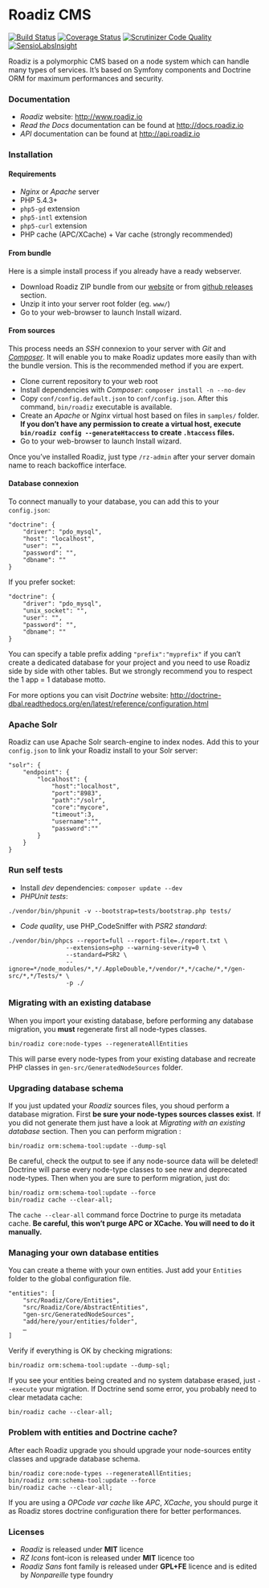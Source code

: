 # Roadiz CMS

[![Build Status](https://travis-ci.org/roadiz/roadiz.svg?branch=develop)](https://travis-ci.org/roadiz/roadiz)
[![Coverage Status](https://coveralls.io/repos/roadiz/roadiz/badge.png?branch=develop)](https://coveralls.io/r/roadiz/roadiz?branch=develop)
[![Scrutinizer Code Quality](https://scrutinizer-ci.com/g/roadiz/roadiz/badges/quality-score.png?b=develop)](https://scrutinizer-ci.com/g/roadiz/roadiz/?branch=develop)
[![SensioLabsInsight](https://insight.sensiolabs.com/projects/b9240404-8621-4472-9a2d-634ad918660d/mini.png)](https://insight.sensiolabs.com/projects/b9240404-8621-4472-9a2d-634ad918660d)

Roadiz is a polymorphic CMS based on a node system which can handle many types of services.
It’s based on Symfony components and Doctrine ORM for maximum performances and security.

### Documentation

* *Roadiz* website: http://www.roadiz.io
* *Read the Docs* documentation can be found at http://docs.roadiz.io
* *API* documentation can be found at http://api.roadiz.io

### Installation

#### Requirements

* *Nginx* or *Apache* server
* PHP 5.4.3+
* ``php5-gd`` extension
* ``php5-intl`` extension
* ``php5-curl`` extension
* PHP cache (APC/XCache) + Var cache (strongly recommended)

#### From bundle

Here is a simple install process if you already have a ready webserver.

* Download Roadiz ZIP bundle from our [website](http://www.roadiz.io) or from [github releases](https://github.com/roadiz/roadiz/releases) section.
* Unzip it into your server root folder (eg. `www/`)
* Go to your web-browser to launch Install wizard.

#### From sources

This process needs an *SSH* connexion to your server with *Git* and [*Composer*](https://getcomposer.org/doc/00-intro.md#globally).
It will enable you to make Roadiz updates more easily than with the bundle version.
This is the recommended method if you are expert.

* Clone current repository to your web root
* Install dependencies with *Composer*: `composer install -n --no-dev`
* Copy `conf/config.default.json` to `conf/config.json`. After this command, `bin/roadiz` executable is available.
* Create an *Apache* or *Nginx* virtual host based on files in `samples/` folder.
**If you don’t have any permission to create a virtual host,
execute `bin/roadiz config --generateHtaccess` to create `.htaccess` files.**
* Go to your web-browser to launch Install wizard.

Once you’ve installed Roadiz, just type `/rz-admin` after your server domain name to reach backoffice interface.

#### Database connexion

To connect manually to your database, you can add this to your `config.json`:

```
"doctrine": {
    "driver": "pdo_mysql",
    "host": "localhost",
    "user": "",
    "password": "",
    "dbname": ""
}
```

If you prefer socket:

```
"doctrine": {
    "driver": "pdo_mysql",
    "unix_socket": "",
    "user": "",
    "password": "",
    "dbname": ""
}
```

You can specify a table prefix adding `"prefix":"myprefix"` if you can’t create a dedicated database for your project
and you need to use Roadiz side by side with other tables. But we strongly recommend you to respect the 1 app = 1 database motto.

For more options you can visit *Doctrine* website: http://doctrine-dbal.readthedocs.org/en/latest/reference/configuration.html

### Apache Solr

Roadiz can use Apache Solr search-engine to index nodes.
Add this to your `config.json` to link your Roadiz install to your Solr server:

```
"solr": {
    "endpoint": {
        "localhost": {
            "host":"localhost",
            "port":"8983",
            "path":"/solr",
            "core":"mycore",
            "timeout":3,
            "username":"",
            "password":""
        }
    }
}
```

### Run self tests

* Install *dev* dependencies: `composer update --dev`
* *PHPUnit tests*:
```
./vendor/bin/phpunit -v --bootstrap=tests/bootstrap.php tests/
```
* *Code quality*, use PHP_CodeSniffer with *PSR2 standard*:

```
./vendor/bin/phpcs --report=full --report-file=./report.txt \
                --extensions=php --warning-severity=0 \
                --standard=PSR2 \
                --ignore=*/node_modules/*,*/.AppleDouble,*/vendor/*,*/cache/*,*/gen-src/*,*/Tests/* \
                -p ./
```

### Migrating with an existing database

When you import your existing database, before performing any database migration,
you **must** regenerate first all node-types classes.

```
bin/roadiz core:node-types --regenerateAllEntities
```

This will parse every node-types from your existing database and recreate PHP classes in `gen-src/GeneratedNodeSources` folder.

### Upgrading database schema

If you just updated your *Roadiz* sources files, you shoud perform a database migration.
First **be sure your node-types sources classes exist**.
If you did not generate them just have a look at *Migrating with an existing database* section.
Then you can perform migration :

```
bin/roadiz orm:schema-tool:update --dump-sql
```

Be careful, check the output to see if any node-source data will be deleted!
Doctrine will parse every node-type classes to see new and deprecated node-types.
Then when you are sure to perform migration, just do:

```
bin/roadiz orm:schema-tool:update --force
bin/roadiz cache --clear-all;
```

The `cache --clear-all` command force Doctrine to purge its metadata cache.
**Be careful, this won’t purge APC or XCache. You will need to do it manually.**

### Managing your own database entities

You can create a theme with your own entities. Just add your `Entities` folder
to the global configuration file.

```
"entities": [
    "src/Roadiz/Core/Entities",
    "src/Roadiz/Core/AbstractEntities",
    "gen-src/GeneratedNodeSources",
    "add/here/your/entities/folder",
    …
]
```

Verify if everything is OK by checking migrations:

```
bin/roadiz orm:schema-tool:update --dump-sql;
```

If you see your entities being created and no system database erased, just `--execute` your migration.
If Doctrine send some error, you probably need to clear metadata cache:

```
bin/roadiz cache --clear-all;
```

### Problem with entities and Doctrine cache?

After each Roadiz upgrade you should upgrade your node-sources entity classes and upgrade database schema.

```
bin/roadiz core:node-types --regenerateAllEntities;
bin/roadiz orm:schema-tool:update --force
bin/roadiz cache --clear-all;

```

If you are using a *OPCode var cache* like *APC*, *XCache*, you should purge it as Roadiz stores doctrine
configuration there for better performances.

### Licenses

* *Roadiz* is released under **MIT** licence
* *RZ Icons* font-icon is released under **MIT** licence too
* *Roadiz Sans* font family is released under **GPL+FE** licence and is edited by *Nonpareille* type foundry
